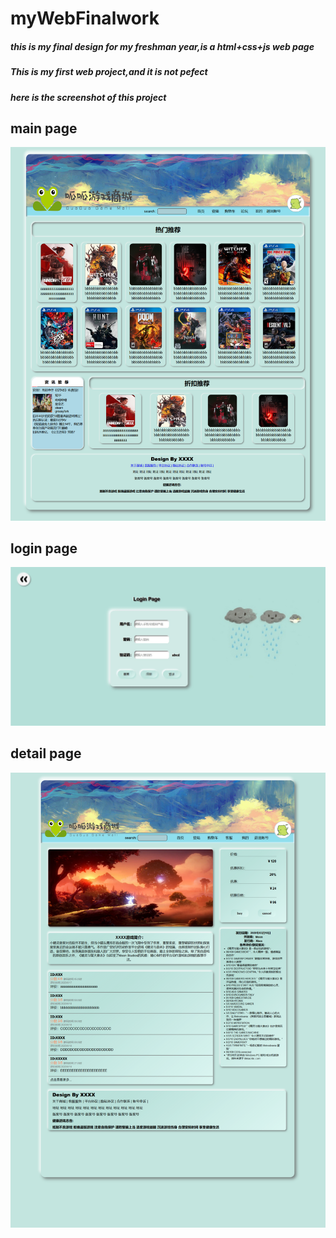 # myWebFinalwork
##### this is my final design for my freshman year,is a html+css+js  web page
##### This is my first web project,and it is not pefect
##### here is the screenshot of this project

## main page
![Image of Yaktocat](https://github.com/chloeeee72/myWebFinalwork/blob/main/WebFinalScreenShot/mainPage.png)
## login page
![Image of Yaktocat](https://github.com/chloeeee72/myWebFinalwork/blob/main/WebFinalScreenShot/loginPage.jpg)
## detail page
![Image of Yaktocat](https://github.com/chloeeee72/myWebFinalwork/blob/main/WebFinalScreenShot/detailPage.png)

